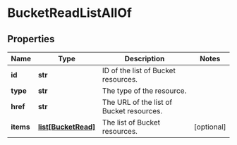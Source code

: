 # BucketReadListAllOf

## Properties
| Name | Type | Description | Notes |
| ------------ | ------------- | ------------- | ------------- |
| **id** | **str** | ID of the list of Bucket resources. |  |
| **type** | **str** | The type of the resource. |  |
| **href** | **str** | The URL of the list of Bucket resources. |  |
| **items** | [**list[BucketRead]**](BucketRead.md) | The list of Bucket resources. | [optional]  |


